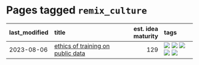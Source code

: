 # Pages tagged `remix_culture`

|last_modified|title|est. idea maturity|tags
|:---|:---|---:|:---|
|2023-08-06|[ethics of training on public data](../ethics_of_public_data.md)|129|[![](https://img.shields.io/badge/tag-ai_ethics-f76896)](../tags/ai_ethics.md) [![](https://img.shields.io/badge/tag-ethics-0e5ec)](../tags/ethics.md) [![](https://img.shields.io/badge/tag-fair_use-36f98)](../tags/fair_use.md) [![](https://img.shields.io/badge/tag-philosophy-dad82b)](../tags/philosophy.md) [![](https://img.shields.io/badge/tag-remix_culture-3a9a4f)](../tags/remix_culture.md)|